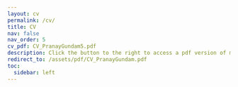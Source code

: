 ```yaml
---
layout: cv
permalink: /cv/
title: CV
nav: false
nav_order: 5
cv_pdf: CV_PranayGundam5.pdf
description: Click the button to the right to access a pdf version of my CV. This page and the pdf were last updated on 07/08/25.
redirect_to: /assets/pdf/CV_PranayGundam.pdf
toc:
  sidebar: left
---
```


